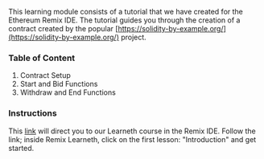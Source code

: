 This learning module consists of a tutorial that we have created for the Ethereum Remix IDE. The tutorial guides you through the creation of a contract created by the popular [https://solidity-by-example.org/](https://solidity-by-example.org/) project.

### Table of Content
1. Contract Setup
2. Start and Bid Functions
3. Withdraw and End Functions

### Instructions
This [link](https://remix.ethereum.org/?#activate=solidityUnitTesting,solidity,LearnEth&call=LearnEth//startTutorial//ethereum/remix-workshops//master//er721Auction
) will direct you to our Learneth course in the Remix IDE. Follow the link; inside Remix Learneth, click on the first lesson: "Introduction" and get started.


